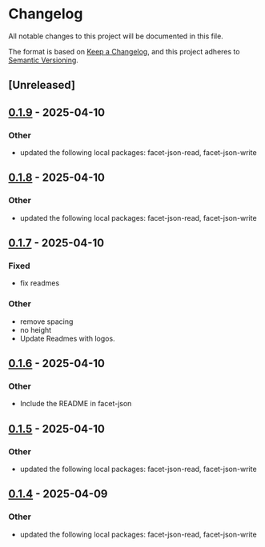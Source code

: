 # Changelog

All notable changes to this project will be documented in this file.

The format is based on [Keep a Changelog](https://keepachangelog.com/en/1.0.0/),
and this project adheres to [Semantic Versioning](https://semver.org/spec/v2.0.0.html).

## [Unreleased]

## [0.1.9](https://github.com/facet-rs/facet/compare/facet-json-v0.1.8...facet-json-v0.1.9) - 2025-04-10

### Other

- updated the following local packages: facet-json-read, facet-json-write

## [0.1.8](https://github.com/facet-rs/facet/compare/facet-json-v0.1.7...facet-json-v0.1.8) - 2025-04-10

### Other

- updated the following local packages: facet-json-read, facet-json-write

## [0.1.7](https://github.com/facet-rs/facet/compare/facet-json-v0.1.6...facet-json-v0.1.7) - 2025-04-10

### Fixed

- fix readmes

### Other

- remove spacing
- no height
- Update Readmes with logos.

## [0.1.6](https://github.com/facet-rs/facet/compare/facet-json-v0.1.5...facet-json-v0.1.6) - 2025-04-10

### Other

- Include the README in facet-json

## [0.1.5](https://github.com/facet-rs/facet/compare/facet-json-v0.1.4...facet-json-v0.1.5) - 2025-04-10

### Other

- updated the following local packages: facet-json-read, facet-json-write

## [0.1.4](https://github.com/facet-rs/facet/compare/facet-json-v0.1.3...facet-json-v0.1.4) - 2025-04-09

### Other

- updated the following local packages: facet-json-read, facet-json-write
